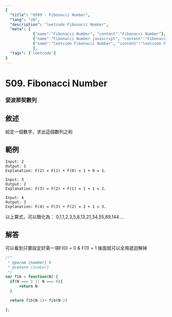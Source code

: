 ```yaml
---
{
  "title": "0509 - Fibonacci Number",
  "lang": "zH",
  "description": "leetcode Fibonacci Number",
  "meta": [
            {"name":"Fibonacci Number", "content":"Fibonacci Number"},
            {"name":"Fibonacci Number javascript", "content":"Fibonacci Number javascript"},
            {"name":"leetcode Fibonacci Number", "content":"leetcode Fibonacci Number"}
            ],
  "tags": ['leetcode']
}
---
```

# 509. Fibonacci Number
### 婓波那契數列

## 敘述
給定一個數字，求出這個數列之和

## 範例
```
Input: 2
Output: 1
Explanation: F(2) = F(1) + F(0) = 1 + 0 = 1.
```

```
Input: 3
Output: 2
Explanation: F(3) = F(2) + F(1) = 1 + 1 = 2.
```

```
Input: 4
Output: 3
Explanation: F(4) = F(3) + F(2) = 2 + 1 = 3.
```

以上算式，可以簡化為：
0,1,1,2,3,5,8,13,21,34,55,89,144....

## 解答
可以看到只要設定好第一項F(0) = 0 & F(1) = 1
後面就可以全用遞迴解掉
```javascript
/**
 * @param {number} N
 * @return {number}
 */
var fib = function(N) {
  if(N === 1 || N === 0){
      return N
  }

  return fib(N-1)+ fib(N-2)

};
```
